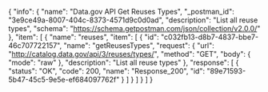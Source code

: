 {
  "info": {
    "name": "Data.gov API Get Reuses Types",
    "_postman_id": "3e9ce49a-8007-404c-8373-4571d9c0d0ad",
    "description": "List all reuse types",
    "schema": "https://schema.getpostman.com/json/collection/v2.0.0/"
  },
  "item": [
    {
      "name": "reuses",
      "item": [
        {
          "id": "c032fb13-d8b7-4837-bbe7-46c707722157",
          "name": "getReusesTypes",
          "request": {
            "url": "http://catalog.data.gov/api/3/reuses/types/",
            "method": "GET",
            "body": {
              "mode": "raw"
            },
            "description": "List all reuse types"
          },
          "response": [
            {
              "status": "OK",
              "code": 200,
              "name": "Response_200",
              "id": "89e71593-5b47-45c5-9e5e-ef684097762f"
            }
          ]
        }
      ]
    }
  ]
}